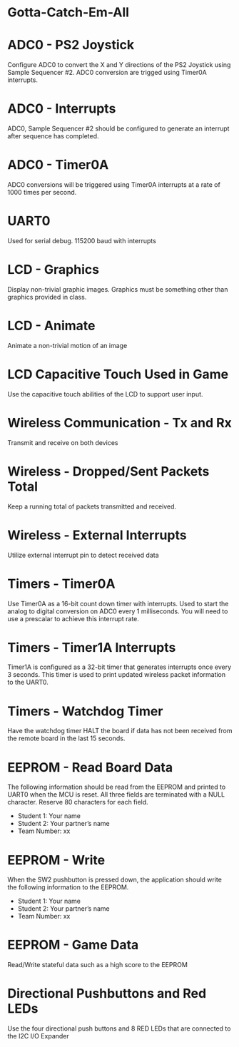 # Gotta-Catch-Em-All

# ADC0 - PS2 Joystick
Configure ADC0 to convert the X and Y directions of the PS2 Joystick using Sample Sequencer #2. ADC0 conversion are trigged using Timer0A interrupts.

# ADC0 - Interrupts
ADC0, Sample Sequencer #2 should be configured to generate an interrupt after sequence has completed.

# ADC0 - Timer0A
ADC0 conversions will be triggered using Timer0A interrupts at a rate of 1000 times per second.

# UART0
Used for serial debug. 115200 baud with interrupts

# LCD - Graphics
Display non-trivial graphic images. Graphics must be something other than graphics provided in class.

# LCD - Animate
Animate a non-trivial motion of an image

# LCD Capacitive Touch Used in Game
Use the capacitive touch abilities of the LCD to support user input.

# Wireless Communication - Tx and Rx
Transmit and receive on both devices

# Wireless - Dropped/Sent Packets Total
Keep a running total of packets transmitted and received.

# Wireless - External Interrupts
Utilize external interrupt pin to detect received data

# Timers - Timer0A
Use Timer0A as a 16-bit count down timer with interrupts. Used to start the analog to digital conversion on ADC0 every 1 milliseconds. You will need to use a prescalar to achieve this interrupt rate.

# Timers - Timer1A Interrupts
Timer1A is configured as a 32-bit timer that generates interrupts once every 3 seconds. This timer is used to print updated wireless packet information to the UART0.

# Timers - Watchdog Timer
Have the watchdog timer HALT the board if data has not been received from the remote board in the last 15 seconds.

# EEPROM - Read Board Data
The following information should be read from the EEPROM and printed to UART0 when the MCU is reset. All three fields are terminated with a NULL character. Reserve 80 characters for each field.

-	Student 1: Your name 
-	Student 2: Your partner’s name
-	Team Number: xx 

# EEPROM - Write
When the SW2 pushbutton is pressed down, the application should write the following information to the EEPROM. 

-	Student 1: Your name 
-	Student 2: Your partner’s name
-	Team Number: xx 

# EEPROM - Game Data
Read/Write stateful data such as a high score to the EEPROM

# Directional Pushbuttons and Red LEDs
Use the four directional push buttons and 8 RED LEDs that are connected to the I2C I/O Expander

